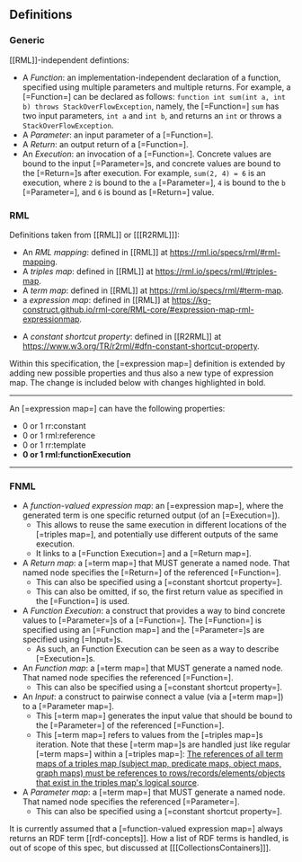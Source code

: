 ## Definitions

<!-- - <dfn>FnO</dfn>: the Function Ontology. Describes implementation-independent functions' inputs and outputs, and execution descriptions. -->
<!-- - <dfn>RML</dfn>: RDF Mapping Language. Describes schema transformations from heterogeneous data sources to RDF. -->
<!-- - <dfn>FNML</dfn>: describes how to integrate data transformations in schema transformations using <a>FnO</a> in <a>RML</a>. -->

### Generic

[[RML]]-independent defintions:

- A <dfn>Function</dfn>: an implementation-independent declaration of a function,
  specified using multiple parameters and multiple returns.
  For example, a [=Function=] can be declared as follows: `function int sum(int a, int b) throws StackOverFlowException`, namely,
  the [=Function=] `sum` has two input parameters, `int a` and `int b`, and returns an `int` or throws a `StackOverFlowException`.
- A <dfn>Parameter</dfn>: an input parameter of a [=Function=].
- A <dfn>Return</dfn>: an output return of a [=Function=].
- An <dfn>Execution</dfn>: an invocation of a [=Function=].
  Concrete values are bound to the input [=Parameter=]s,
  and concrete values are bound to the [=Return=]s after execution.
  For example, `sum(2, 4) = 6` is an execution,
  where `2` is bound to the `a` [=Parameter=], `4` is bound to the `b` [=Parameter=], and `6` is bound as [=Return=] value.

### RML

Definitions taken from [[RML]] or [[[R2RML]]]:

- An <dfn>RML mapping</dfn>: defined in [[RML]] at <https://rml.io/specs/rml/#rml-mapping>.
- A <dfn>triples map</dfn>: defined in [[RML]] at <https://rml.io/specs/rml/#triples-map>.
- A <dfn>term map</dfn>: defined in [[RML]] at <https://rml.io/specs/rml/#term-map>.
- a <dfn>expression map</dfn>: defined in [[RML]] at <https://kg-construct.github.io/rml-core/RML-core/#expression-map-rml-expressionmap>.
<!-- - An <dfn>RML processor</dfn> is a tool that interprets the <a>RML mapping</a> and executes its rules to generate RDF triples. -->
- A <dfn>constant shortcut property</dfn>: defined in [[R2RML]] at <https://www.w3.org/TR/r2rml/#dfn-constant-shortcut-property>.

Within this specification, the [=expression map=] definition is extended by adding new possible properties and thus also a new type of expression map.
The change is included below with changes highlighted in bold.

---

An [=expression map=] can have the following properties:

- 0 or 1 rr:constant
- 0 or 1 rml:reference
- 0 or 1 rr:template
- **0 or 1 rml:functionExecution**

---

### FNML

- A <dfn>function-valued expression map</dfn>: an [=expression map=], where the generated term is one specific returned output (of an [=Execution=]).
  - This allows to reuse the same execution in different locations of the [=triples map=], and potentially use different outputs of the same execution.
  - It links to a [=Function Execution=] and a [=Return map=].
- A <dfn>Return map</dfn>: a [=term map=] that MUST generate a named node. That named node specifies the [=Return=] of the referenced [=Function=].
  - This can also be specified using a [=constant shortcut property=].
  - This can also be omitted, if so, the first return value as specified in the [=Function=] is used.
- A <dfn>Function Execution</dfn>: a construct that provides a way to bind concrete values to [=Parameter=]s of a [=Function=].
  The [=Function=] is specified using an [=Function map=] and the [=Parameter=]s are specified using [=Input=]s.
  - As such, an Function Execution can be seen as a way to describe [=Execution=]s.
- An <dfn>Function map</dfn>: a [=term map=] that MUST generate a named node. That named node specifies the referenced [=Function=].
  - This can also be specified using a [=constant shortcut property=].
- An <dfn>Input</dfn>: a construct to pairwise connect a value (via a [=term map=]) to a [=Parameter map=].
  - This [=term map=] generates the input value that should be bound to the [=Parameter=] of the referenced [=Function=].
  - This [=term map=] refers to values from the [=triples map=]s iteration.
    Note that these [=term map=]s are handled just like regular [=term maps=] within a [=triples map=]:
    [The references of all term maps of a triples map (subject map, predicate maps, object maps, graph maps) must be references to rows/records/elements/objects that exist in the triples map's logical source](https://rml.io/specs/rml/#mapping-logical-sources).
- A <dfn>Parameter map</dfn>: a [=term map=] that MUST generate a named node. That named node specifies the referenced [=Parameter=].
  - This can also be specified using a [=constant shortcut property=].

<p class="note" data-format="markdown">
It is currently assumed that a [=function-valued expression map=] always returns an RDF term [[rdf-concepts]].
How a list of RDF terms is handled, is out of scope of this spec, but discussed at [[[CollectionsContainers]]].
</p>
